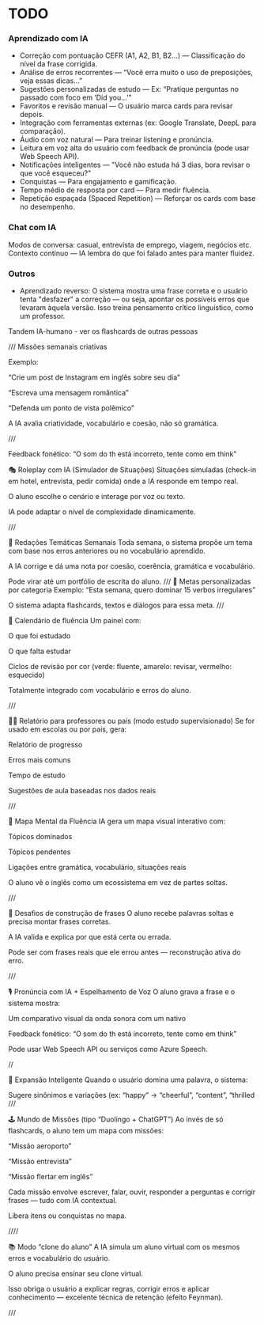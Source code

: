 


# TODO

### Aprendizado com IA

- Correção com pontuação CEFR (A1, A2, B1, B2...) — Classificação do nível da frase corrigida.
- Análise de erros recorrentes — “Você erra muito o uso de preposições, veja essas dicas…”
- Sugestões personalizadas de estudo — Ex: “Pratique perguntas no passado com foco em ‘Did you…’”
- Favoritos e revisão manual — O usuário marca cards para revisar depois.
- Integração com ferramentas externas (ex: Google Translate, DeepL para comparação).
- Áudio com voz natural — Para treinar listening e pronúncia.
- Leitura em voz alta do usuário com feedback de pronúncia (pode usar Web Speech API).
- Notificações inteligentes — "Você não estuda há 3 dias, bora revisar o que você esqueceu?"
- Conquistas — Para engajamento e gamificação.
- Tempo médio de resposta por card — Para medir fluência.
- Repetição espaçada (Spaced Repetition) — Reforçar os cards com base no desempenho.


### Chat com IA
Modos de conversa: casual, entrevista de emprego, viagem, negócios etc.
Contexto contínuo — IA lembra do que foi falado antes para manter fluidez.

### Outros

- Aprendizado reverso: O sistema mostra uma frase correta e o usuário tenta "desfazer" a correção — ou seja, apontar os possíveis erros que levaram àquela versão.
Isso treina pensamento crítico linguístico, como um professor.



Tandem IA-humano - ver os flashcards de outras pessoas


///
Missões semanais criativas

Exemplo:

“Crie um post de Instagram em inglês sobre seu dia”

“Escreva uma mensagem romântica”

“Defenda um ponto de vista polêmico”

A IA avalia criatividade, vocabulário e coesão, não só gramática.

///


Feedback fonético: “O som do th está incorreto, tente como em think”    

🎭 Roleplay com IA (Simulador de Situações)
Situações simuladas (check-in em hotel, entrevista, pedir comida) onde a IA responde em tempo real.

O aluno escolhe o cenário e interage por voz ou texto.

IA pode adaptar o nível de complexidade dinamicamente.

///


📝 Redações Temáticas Semanais
Toda semana, o sistema propõe um tema com base nos erros anteriores ou no vocabulário aprendido.

A IA corrige e dá uma nota por coesão, coerência, gramática e vocabulário.

Pode virar até um portfólio de escrita do aluno.
///
🎯 Metas personalizadas por categoria
Exemplo: “Esta semana, quero dominar 15 verbos irregulares”

O sistema adapta flashcards, textos e diálogos para essa meta.
///

📅 Calendário de fluência
Um painel com:

O que foi estudado

O que falta estudar

Ciclos de revisão por cor (verde: fluente, amarelo: revisar, vermelho: esquecido)

Totalmente integrado com vocabulário e erros do aluno.

///

👨‍🏫 Relatório para professores ou pais (modo estudo supervisionado)
Se for usado em escolas ou por pais, gera:

Relatório de progresso

Erros mais comuns

Tempo de estudo

Sugestões de aula baseadas nos dados reais

///



🧬 Mapa Mental da Fluência
IA gera um mapa visual interativo com:

Tópicos dominados

Tópicos pendentes

Ligações entre gramática, vocabulário, situações reais

O aluno vê o inglês como um ecossistema em vez de partes soltas.

///

🧩 Desafios de construção de frases
O aluno recebe palavras soltas e precisa montar frases corretas.

A IA valida e explica por que está certa ou errada.

Pode ser com frases reais que ele errou antes — reconstrução ativa do erro.

///

🎙️ Pronúncia com IA + Espelhamento de Voz
O aluno grava a frase e o sistema mostra:

Um comparativo visual da onda sonora com um nativo

Feedback fonético: “O som do th está incorreto, tente como em think”

Pode usar Web Speech API ou serviços como Azure Speech.

//

🧠 Expansão Inteligente
Quando o usuário domina uma palavra, o sistema:

Sugere sinônimos e variações (ex: “happy” → “cheerful”, “content”, “thrilled
///


🕹️ Mundo de Missões (tipo “Duolingo + ChatGPT”)
Ao invés de só flashcards, o aluno tem um mapa com missões:

“Missão aeroporto”

“Missão entrevista”

“Missão flertar em inglês”

Cada missão envolve escrever, falar, ouvir, responder a perguntas e corrigir frases — tudo com IA contextual.

Libera itens ou conquistas no mapa.


////

📚 Modo “clone do aluno”
A IA simula um aluno virtual com os mesmos erros e vocabulário do usuário.

O aluno precisa ensinar seu clone virtual.

Isso obriga o usuário a explicar regras, corrigir erros e aplicar conhecimento — excelente técnica de retenção (efeito Feynman).

///